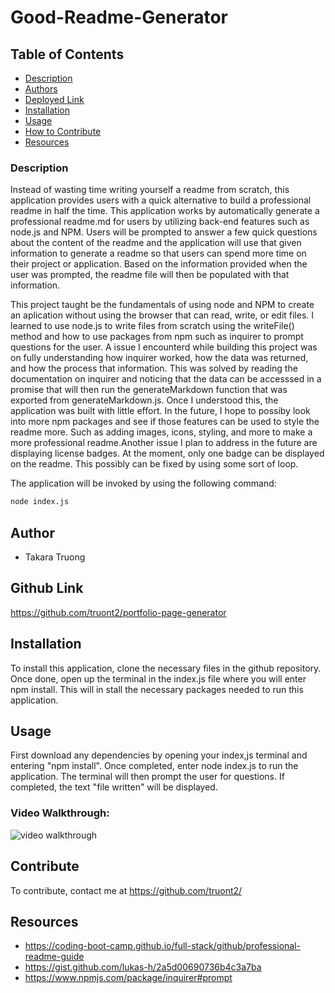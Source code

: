 # Good-Readme-Generator

## Table of Contents
- [Description](#description)
- [Authors](#authors)
- [Deployed Link](#deployed-Link)
- [Installation](#installation)
- [Usage](#usage)
- [How to Contribute](#contribute)
- [Resources](#resources)

### Description

Instead of wasting time writing yourself a readme from scratch, this application provides users with a quick alternative to build a professional readme in half the time. This application works by automatically generate a professional readme.md for users by utilizing back-end features such as node.js and NPM. Users will be prompted to answer a few quick questions about the content of the readme and the application will use that given information to generate a readme so that users can spend more time on their project or application. Based on the information provided when the user was prompted, the readme file will then be populated with that information. 

This project taught be the fundamentals of using node and NPM to create an aplication without using the browser that can read, write, or edit files. I learned to use node.js to write files from scratch using the writeFile() method and how to use packages from npm such as inquirer to prompt questions for the user. A issue I encounterd while building this project was on fully understanding how inquirer worked, how the data was returned, and how the process that information. This was solved by reading the documentation on inquirer and noticing that the data can be accesssed in a promise that will then run the generateMarkdown function that was exported from generateMarkdown.js. Once I understood this, the application was built with little effort. In the future, I hope to possiby look into more npm packages and see if those features can be used to style the readme more. Such as adding images, icons, styling, and more to make a more professional readme.Another issue I plan to address in the future are displaying license badges. At the moment, only one badge can be displayed on the readme. This possibly can be fixed by using some sort of loop. 

The application will be invoked by using the following command:

```bash
node index.js
```

## Author 
- Takara Truong

## Github Link

https://github.com/truont2/portfolio-page-generator

## Installation

To install this application, clone the necessary files in the github repository. Once done, open up the terminal in the index.js file where you will enter npm install. This will in stall the necessary packages needed to run this application. 

## Usage

First download any dependencies by opening your index,js terminal and entering "npm install". Once completed, enter node index.js to run the application. The terminal will then prompt the user for questions. If completed, the text "file written" will be displayed.

### Video Walkthrough: 

![video walkthrough](./walkthrough.gif)

## Contribute

To contribute, contact me at https://github.com/truont2/

## Resources 

* https://coding-boot-camp.github.io/full-stack/github/professional-readme-guide 
* https://gist.github.com/lukas-h/2a5d00690736b4c3a7ba 
* https://www.npmjs.com/package/inquirer#prompt 

